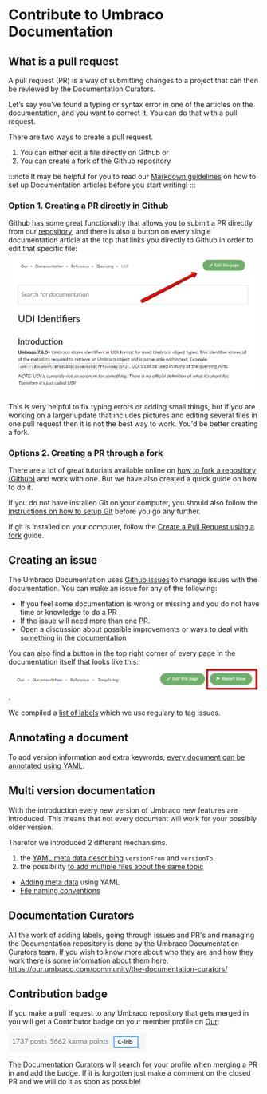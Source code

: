 # Contribute to Umbraco Documentation

## What is a pull request

A pull request (PR) is a way of submitting changes to a project that can then be reviewed by the Documentation Curators.

Let’s say you’ve found a typing or syntax error in one of the articles on the documentation, and you want to correct it. You can do that with a pull request.

There are two ways to create a pull request.

1. You can either edit a file directly on Github or
2. You can create a fork of the Github repository

:::note
It may be helpful for you to read our [Markdown guidelines](Markdown-Conventions) on how to set up Documentation articles before you start writing!
:::

### Option 1. Creating a PR directly in Github

Github has some great functionality that allows you to submit a PR directly from our [repository](https://github.com/umbraco/UmbracoDocs/), and there is also a button on every single documentation article at the top that links you directly to Github in order to edit that specific file:
![Our edit button](images/edit-this-page.png)

This is very helpful to fix typing errors or adding small things, but if you are working on a larger update that includes pictures and editing several files in one pull request then it is not the best way to work. You'd be better creating a fork.

### Options 2. Creating a PR through a fork

There are a lot of great tutorials available online on [how to fork a repository (Github)](https://help.github.com/articles/fork-a-repo/) and work with one. But we have also created a quick guide on how to do it.

If you do not have installed Git on your computer, you should also follow the [instructions on how to setup Git](https://help.github.com/articles/set-up-git/) before you go any further.

If git is installed on your computer, follow the [Create a Pull Request using a fork](Pull-Requests/pr-through-a-fork) guide.

## Creating an issue

The Umbraco Documentation uses [Github issues](https://github.com/umbraco/UmbracoDocs/issues) to manage issues with the documentation.
You can make an issue for any of the following:

- If you feel some documentation is wrong or missing and you do not have time or knowledge to do a PR
- If the issue will need more than one PR.
- Open a discussion about possible improvements or ways to deal with something in the documentation

You can also find a button in the top right corner of every page in the documentation itself that looks like this:
![Our issue button](images/report-issue.png).  

We compiled a [list of labels](github-issues.md) which we use regulary to tag issues.

## Annotating a document

To add version information and extra keywords, [every document can be annotated using YAML](adding-metadata.md).

## Multi version documentation

With the introduction every new version of Umbraco new features are introduced.  This means that not every document will work for your possibly older version.

Therefor we introduced 2 different mechanisms.

1. the [YAML meta data describing](adding-metadata.md) `versionFrom` and `versionTo`.
2. the possibility [to add multiple files about the same topic](file-naming-conventions.md)

- [Adding meta data](adding-metadata.md) using YAML
- [File naming conventions](file-naming-conventions.md)

## Documentation Curators

All the work of adding labels, going through issues and PR's and managing the Documentation repository is done by the Umbraco Documentation Curators team. If you wish to know more about who they are and how they work there is some information about them here: https://our.umbraco.com/community/the-documentation-curators/

## Contribution badge

If you make a pull request to any Umbraco repository that gets merged in you will get a Contributor badge on your member profile on [Our](https://our.umbraco.com):

![Contributor badge on our](images/c-trib-badge.png)

The Documentation Curators will search for your profile when merging a PR in and add the badge. 
If it is forgotten just make a comment on the closed PR and we will do it as soon as possible!
